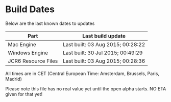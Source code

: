 # Build Dates

Below are the last known dates to updates

Part | Last build update
-----|-----
Mac Engine | Last built: 03 Aug 2015; 00:28:22
Windows Engine | Last built: 30 Jul 2015; 00:49:29
JCR6 Resource Files | Last built: 03 Aug 2015; 00:28:36
All times are in CET (Central European Time: Amsterdam, Brussels, Paris, Madrid)


Please note this file has no real value yet until the open alpha starts. NO ETA given for that yet!
